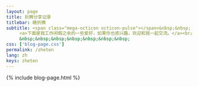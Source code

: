 ```yaml
---
layout: page
title: 折腾分享记录
titlebar: 瞎折腾
subtitle: <span class="mega-octicon octicon-pulse"></span>&nbsp;&nbsp;
     <a>下面是我工作闲暇之余的一些爱好，如果你也感兴趣，欢迎和我一起交流。</a><br/>
     &nbsp;&nbsp;&nbsp;&nbsp;&nbsp;&nbsp;&nbsp; 
css: ['blog-page.css']
permalink: /zheten
lang: zh
keys: zheten
---
```

{% include blog-page.html %}